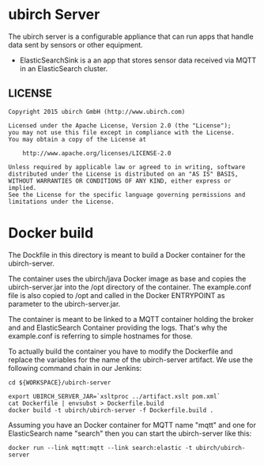 # ubirch Server

The ubirch server is a configurable appliance that can run apps that handle data
sent by sensors or other equipment.

- ElasticSearchSink is a an app that stores sensor data received via MQTT in
  an ElasticSearch cluster.

## LICENSE

    Copyright 2015 ubirch GmbH (http://www.ubirch.com)

    Licensed under the Apache License, Version 2.0 (the "License");
    you may not use this file except in compliance with the License.
    You may obtain a copy of the License at

        http://www.apache.org/licenses/LICENSE-2.0

    Unless required by applicable law or agreed to in writing, software
    distributed under the License is distributed on an "AS IS" BASIS,
    WITHOUT WARRANTIES OR CONDITIONS OF ANY KIND, either express or implied.
    See the License for the specific language governing permissions and
    limitations under the License.

# Docker build
The Dockfile in this directory is meant to build a Docker container for the ubirch-server.

The container uses the ubirch/java Docker image as base and copies the ubirch-server.jar
into the /opt directory of the container. The example.conf file is also copied
to /opt and called in the Docker ENTRYPOINT as parameter to the ubirch-server.jar.

The container is meant to be linked to a MQTT container holding the broker and
and ElasticSearch Container providing the logs. That's why the example.conf is
referring to simple hostnames for those.

To actually build the container you have to modify the Dockerfile and replace
the variables for the name of the ubirch-server artifact. We use the following
command chain in our Jenkins:

```
cd ${WORKSPACE}/ubirch-server

export UBIRCH_SERVER_JAR=`xsltproc ../artifact.xslt pom.xml`
cat Dockerfile | envsubst > Dockerfile.build
docker build -t ubirch/ubirch-server -f Dockerfile.build .
```

Assuming you have an Docker container for MQTT name "mqtt" and one for ElasticSearch
name "search" then you can start the ubirch-server like this:

```docker run --link mqtt:mqtt --link search:elastic -t ubirch/ubirch-server```
 
